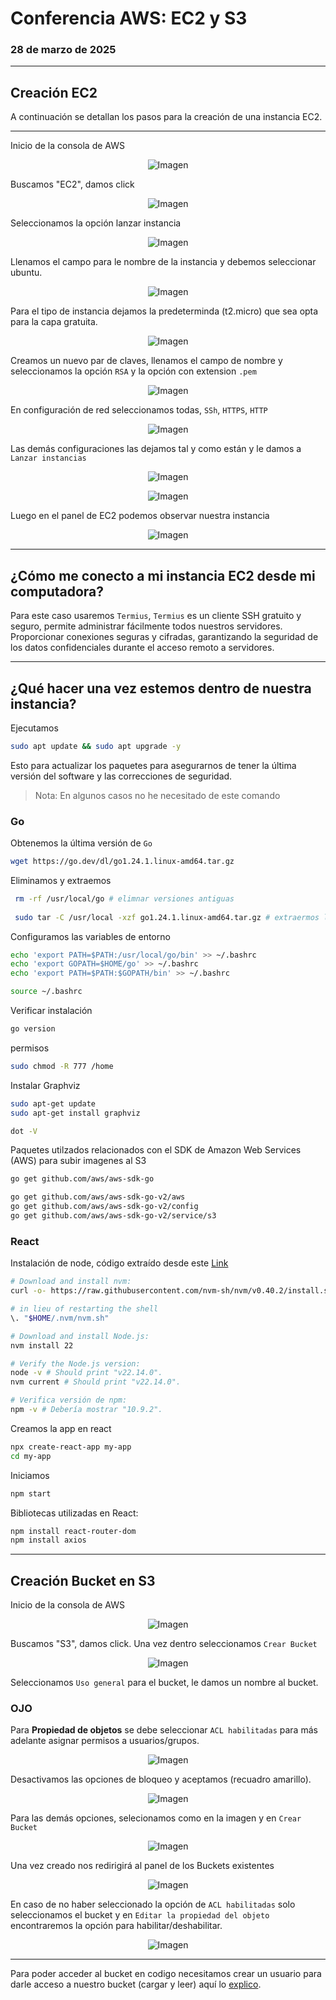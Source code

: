 # Conferencia AWS: EC2 y S3
### 28 de marzo de 2025
____
## **Creación EC2**
A continuación se detallan los pasos para la creación de una instancia EC2.
____

Inicio de la consola de AWS
<p align="center">
  <img src="img/paso1.png" alt="Imagen">
</p>

Buscamos "EC2", damos click
<p align="center">
  <img src="img/paso2.png" alt="Imagen">
</p>

Seleccionamos la opción lanzar instancia
<p align="center">
  <img src="img/paso3.png" alt="Imagen">
</p>

Llenamos el campo para le nombre de la instancia y debemos seleccionar ubuntu.
<p align="center">
  <img src="img/paso4.png" alt="Imagen">
</p>

Para el tipo de instancia dejamos la predeterminda (t2.micro) que sea opta para la capa gratuita.
<p align="center">
  <img src="img/paso5.png" alt="Imagen">
</p>

Creamos un nuevo par de claves, llenamos el campo de nombre y seleccionamos la opción `RSA` y la opción con extension `.pem`
<p align="center">
  <img src="img/paso6.png" alt="Imagen">
</p>

En configuración de red seleccionamos todas, `SSh`, `HTTPS`, `HTTP`
<p align="center">
  <img src="img/paso7.png" alt="Imagen">
</p>

Las demás configuraciones las dejamos tal y como están y le damos a `Lanzar instancias`
<p align="center">
  <img src="img/paso8.png" alt="Imagen">
</p>

<p align="center">
  <img src="img/paso9.png" alt="Imagen">
</p>

Luego en el panel de EC2 podemos observar nuestra instancia
<p align="center">
  <img src="img/paso10.png" alt="Imagen">
</p>

____
## **¿Cómo me conecto a mi instancia EC2 desde mi computadora?**

Para este caso usaremos `Termius`, `Termius` es un cliente SSH gratuito y seguro, permite administrar fácilmente todos nuestros servidores. Proporcionar conexiones seguras y cifradas, garantizando la seguridad de los datos confidenciales durante el acceso remoto a servidores.

____
## **¿Qué hacer una vez estemos dentro de nuestra instancia?**
Ejecutamos
```bash
sudo apt update && sudo apt upgrade -y
```
Esto para actualizar los paquetes para asegurarnos de tener la última versión del software y las correcciones de seguridad.
>Nota: En algunos casos no he necesitado de este comando

### **Go**
Obtenemos la última versión de `Go`
```bash
wget https://go.dev/dl/go1.24.1.linux-amd64.tar.gz
```

Eliminamos y extraemos
```bash
 rm -rf /usr/local/go # elimnar versiones antiguas
 
 sudo tar -C /usr/local -xzf go1.24.1.linux-amd64.tar.gz # extraermos la versión descargada
```

Configuramos las variables de entorno
```bash
echo 'export PATH=$PATH:/usr/local/go/bin' >> ~/.bashrc
echo 'export GOPATH=$HOME/go' >> ~/.bashrc
echo 'export PATH=$PATH:$GOPATH/bin' >> ~/.bashrc
```

```bash
source ~/.bashrc
```

Verificar instalación
```bash
go version
```

permisos
```bash
sudo chmod -R 777 /home
```

Instalar Graphviz
```bash
sudo apt-get update
sudo apt-get install graphviz

dot -V
```

Paquetes utilzados relacionados con el SDK de Amazon Web Services (AWS) para subir imagenes al S3
```bash
go get github.com/aws/aws-sdk-go

go get github.com/aws/aws-sdk-go-v2/aws
go get github.com/aws/aws-sdk-go-v2/config
go get github.com/aws/aws-sdk-go-v2/service/s3
```

### **React**

Instalación de node, código extraído desde este [Link](https://nodejs.org/en/download)
```bash
# Download and install nvm:
curl -o- https://raw.githubusercontent.com/nvm-sh/nvm/v0.40.2/install.sh | bash

# in lieu of restarting the shell
\. "$HOME/.nvm/nvm.sh"

# Download and install Node.js:
nvm install 22

# Verify the Node.js version:
node -v # Should print "v22.14.0".
nvm current # Should print "v22.14.0".

# Verifica versión de npm:
npm -v # Debería mostrar "10.9.2".
```

Creamos la app en react
```bash
npx create-react-app my-app
cd my-app
```

Iniciamos
```bash
npm start
```

Bibliotecas utilizadas en React:
```bash
npm install react-router-dom
npm install axios

```

____
## **Creación Bucket en S3**

Inicio de la consola de AWS
<p align="center">
  <img src="img/S3Paso1.png" alt="Imagen">
</p>

Buscamos "S3", damos click. Una vez dentro seleccionamos `Crear Bucket`
<p align="center">
  <img src="img/S3Paso2.png" alt="Imagen">
</p>

Seleccionamos `Uso general` para el bucket, le damos un nombre al bucket.

### OJO
Para **Propiedad de objetos** se debe seleccionar `ACL habilitadas` para más adelante asignar permisos a usuarios/grupos.
<p align="center">
  <img src="img/S3Paso3.png" alt="Imagen">
</p>

Desactivamos las opciones de bloqueo y aceptamos (recuadro amarillo).
<p align="center">
  <img src="img/S3Paso4.png" alt="Imagen">
</p>

Para las demás opciones, selecionamos como en la imagen y en `Crear Bucket`
<p align="center">
  <img src="img/S3Paso5.png" alt="Imagen">
</p>

Una vez creado nos redirigirá al panel de los Buckets existentes
<p align="center">
  <img src="img/S3Paso6.png" alt="Imagen">
</p>

En caso de no haber seleccionado la opción de `ACL habilitadas` solo seleccionamos el bucket y en `Editar la propiedad del objeto` encontraremos la opción para habilitar/deshabilitar.
<p align="center">
  <img src="img/S3Paso7.png" alt="Imagen">
</p>

____
Para poder acceder al bucket en codigo necesitamos crear un usuario para darle acceso a nuestro bucket (cargar y leer) aquí lo [explico](../ejemplo1/README.md).